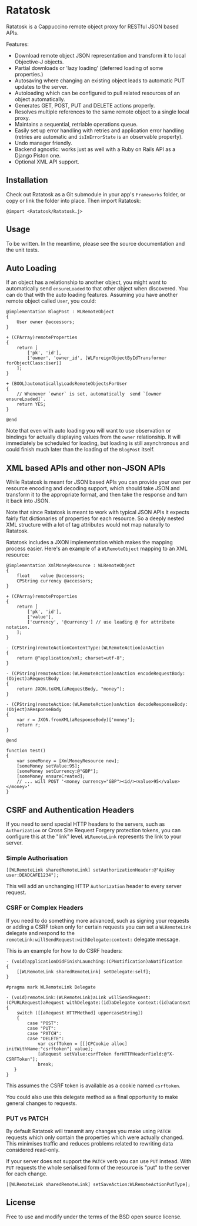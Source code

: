 Ratatosk
========

Ratatosk is a Cappuccino remote object proxy for RESTful JSON based APIs.

Features:

* Download remote object JSON representation and transform it to local Objective-J objects.
* Partial downloads or 'lazy loading' (deferred loading of some properties.)
* Autosaving where changing an existing object leads to automatic PUT updates to the server.
* Autoloading which can be configured to pull related resources of an object automatically.
* Generates GET, POST, PUT and DELETE actions properly.
* Resolves multiple references to the same remote object to a single local proxy.
* Maintains a sequential, retriable operations queue.
* Easily set up error handling with retries and application error handling (retries are automatic and `isInErrorState` is an observable property).
* Undo manager friendly.
* Backend agnostic: works just as well with a Ruby on Rails API as a Django Piston one.
* Optional XML API support.

## Installation

Check out Ratatosk as a Git submodule in your app's `Frameworks` folder, or copy or link the folder into place. Then import Ratatosk:

    @import <Ratatosk/Ratatosk.j>

## Usage ##

To be written. In the meantime, please see the source documentation and the unit tests.

## Auto Loading ##

If an object has a relationship to another object, you might want to automatically send `ensureLoaded` to that other object when discovered. You can do that with the auto loading features. Assuming you have another remote object called `User`, you could:

    @implementation BlogPost : WLRemoteObject
    {
        User owner @accessors;
    }

    + (CPArray)remoteProperties
    {
        return [
            ['pk', 'id'],
            ['owner', 'owner_id', [WLForeignObjectByIdTransformer forObjectClass:User]]
        ];
    }

    + (BOOL)automaticallyLoadsRemoteObjectsForUser
    {
        // Whenever `owner` is set, automatically  send `[owner ensureLoaded]`.
        return YES;
    }

    @end

Note that even with auto loading you will want to use observation or bindings for actually displaying values from the `owner` relationship. It will immediately be scheduled for loading, but loading is still asynchronous and could finish much later than the loading of the `BlogPost` itself.

## XML based APIs and other non-JSON APIs ##
While Ratatosk is meant for JSON based APIs you can provide your own per resource encoding and decoding support, which should take JSON and transform it to the appropriate format, and then take the response and turn it back into JSON.

Note that since Ratatosk is meant to work with typical JSON APIs it expects fairly flat dictionaries of properties for each resource. So a deeply nested XML structure with a lot of tag attributes would not map naturally to Ratatosk.

Ratatosk includes a JXON implementation which makes the mapping process easier. Here's an example of a `WLRemoteObject` mapping to an XML resource:

    @implementation XmlMoneyResource : WLRemoteObject
    {
        float    value @accessors;
        CPString currency @accessors;
    }

    + (CPArray)remoteProperties
    {
        return [
            ['pk', 'id'],
            ['value'],
            ['currency', '@currency'] // use leading @ for attribute notation.
        ];
    }

    - (CPString)remoteActionContentType:(WLRemoteAction)anAction
    {
        return @"application/xml; charset=utf-8";
    }

    - (CPString)remoteAction:(WLRemoteAction)anAction encodeRequestBody:(Object)aRequestBody
    {
        return JXON.toXML(aRequestBody, "money");
    }

    - (CPString)remoteAction:(WLRemoteAction)anAction decodeResponseBody:(Object)aResponseBody
    {
        var r = JXON.fromXML(aResponseBody)['money'];
        return r;
    }

    @end

    function test()
    {
        var someMoney = [XmlMoneyResource new];
        [someMoney setValue:95];
        [someMoney setCurrency:@"GBP"];
        [someMoney ensureCreated];
        // ... will POST '<money currency="GBP"><id/><value>95</value></money>'
    }

## CSRF and Authentication Headers

If you need to send special HTTP headers to the servers, such as `Authorization` or Cross Site Request Forgery protection tokens, you can configure this at the "link" level. `WLRemoteLink` represents the link to your server.

### Simple Authorisation

    [[WLRemoteLink sharedRemoteLink] setAuthorizationHeader:@"ApiKey user:DEADCAFE1234"];

This will add an unchanging HTTP `Authorization` header to every server request.

### CSRF or Complex Headers

If you need to do something more advanced, such as signing your requests or adding a CSRF token only for certain requests you can set a `WLRemoteLink` delegate and respond to the `remoteLink:willSendRequest:withDelegate:context:` delegate message.

This is an example for how to do CSRF headers:

    - (void)applicationDidFinishLaunching:(CPNotification)aNotification
    {
        [[WLRemoteLink sharedRemoteLink] setDelegate:self];
    }

    #pragma mark WLRemoteLink Delegate

    - (void)remoteLink:(WLRemoteLink)aLink willSendRequest:(CPURLRequest)aRequest withDelegate:(id)aDelegate context:(id)aContext
    {
        switch ([[aRequest HTTPMethod] uppercaseString])
        {
            case "POST":
            case "PUT":
            case "PATCH":
            case "DELETE":
                var csrfToken = [[[CPCookie alloc] initWithName:"csrftoken"] value];
                [aRequest setValue:csrfToken forHTTPHeaderField:@"X-CSRFToken"];
                break;
       }
    }

This assumes the CSRF token is available as a cookie named `csrftoken`.

You could also use this delegate method as a final opportunity to make general changes to requests.

### PUT vs PATCH

By default Ratatosk will transmit any changes you make using `PATCH` requests which only contain the properties which were actually changed. This minimises traffic and reduces problems related to rewriting data considered read-only.

If your server does not support the `PATCH` verb you can use `PUT` instead. With `PUT` requests the whole serialised form of the resource is "put" to the server for each change.

    [[WLRemoteLink sharedRemoteLink] setSaveAction:WLRemoteActionPutType];

## License ##

Free to use and modify under the terms of the BSD open source license.
